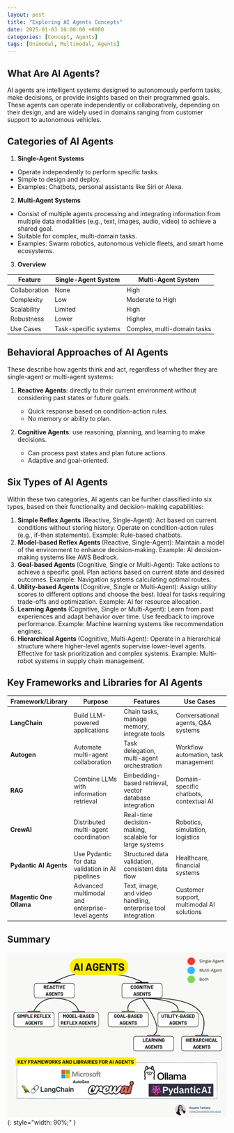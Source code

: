 ```yaml
---
layout: post
title: "Exploring AI Agents Concepts"
date: 2025-01-03 10:00:00 +0000
categories: [Concept, Agents]
tags: [Unimodal, Multimodal, Agents]
---
```


## What Are AI Agents?
AI agents are intelligent systems designed to autonomously perform tasks, make decisions, or provide insights based on their programmed goals. These agents can operate independently or collaboratively, depending on their design, and are widely used in domains ranging from customer support to autonomous vehicles.

## Categories of AI Agents
1. <b> Single-Agent Systems </b>
- Operate independently to perform specific tasks.
- Simple to design and deploy.
- Examples: Chatbots, personal assistants like Siri or Alexa.

2. <b> Multi-Agent Systems </b>
- Consist of multiple agents processing and integrating information from multiple data modalities (e.g., text, images, audio, video) to achieve a shared goal.
- Suitable for complex, multi-domain tasks.
- Examples: Swarm robotics, autonomous vehicle fleets, and smart home ecosystems.

3. <b> Overview </b>

| Feature      | Single-Agent System       | Multi-Agent System         |
|--------------|---------------------------|----------------------------|
| Collaboration| None                     | High                        |
| Complexity   | Low                      | Moderate to High            |
| Scalability  | Limited                  | High                        |
| Robustness   | Lower                    | Higher                      |
| Use Cases    | Task-specific systems    | Complex, multi-domain tasks |


## Behavioral Approaches of AI Agents
These describe how agents think and act, regardless of whether they are single-agent or multi-agent systems:

1. <b> Reactive Agents</b>: directly to their current environment without considering past states or future goals.
    - Quick response based on condition-action rules.
    - No memory or ability to plan.


2. <b> Cognitive Agents</b>: use reasoning, planning, and learning to make decisions.
    - Can process past states and plan future actions.
    - Adaptive and goal-oriented.


## Six Types of AI Agents
Within these two categories, AI agents can be further classified into six types, based on their functionality and decision-making capabilities:
1. <b> Simple Reflex Agents </b> (Reactive, Single-Agent): 
Act based on current conditions without storing history.
Operate on condition-action rules (e.g., if-then statements).
Example: Rule-based chatbots.
2. <b> Model-based Reflex Agents </b> (Reactive, Single-Agent): 
Maintain a model of the environment to enhance decision-making.
Example: AI decision-making systems like AWS Bedrock.
3. <b> Goal-based Agents </b>(Cognitive, Single or Multi-Agent): 
Take actions to achieve a specific goal.
Plan actions based on current state and desired outcomes.
Example: Navigation systems calculating optimal routes.
4. <b> Utility-based Agents </b> (Cognitive, Single or Multi-Agent): 
Assign utility scores to different options and choose the best.
Ideal for tasks requiring trade-offs and optimization.
Example: AI for resource allocation.
5. <b> Learning Agents </b> (Cognitive, Single or Multi-Agent): 
Learn from past experiences and adapt behavior over time.
Use feedback to improve performance.
Example: Machine learning systems like recommendation engines.
6. <b> Hierarchical Agents </b> (Cognitive, Multi-Agent): 
Operate in a hierarchical structure where higher-level agents supervise lower-level agents.
Effective for task prioritization and complex systems.
Example: Multi-robot systems in supply chain management.


## Key Frameworks and Libraries for AI Agents 

| Framework/Library      | Purpose                                             | Features                                                   | Use Cases                                  |
|-------------------------|-----------------------------------------------------|------------------------------------------------------------|-------------------------------------------|
| **LangChain**              | Build LLM-powered applications                      | Chain tasks, manage memory, integrate tools                | Conversational agents, Q&A systems        |
| **Autogen**                    | Automate multi-agent collaboration                  | Task delegation, multi-agent orchestration                 | Workflow automation, task management      |
| **RAG** | Combine LLMs with information retrieval             | Embedding-based retrieval, vector database integration     | Domain-specific chatbots, contextual AI   |
| **CrewAI**                       | Distributed multi-agent coordination                | Real-time decision-making, scalable for large systems      | Robotics, simulation, logistics           |
| **Pydantic AI Agents**       | Use Pydantic for data validation in AI pipelines    | Structured data validation, consistent data flow           | Healthcare, financial systems             |
| **Magentic One Ollama**          | Advanced multimodal and enterprise-level agents     | Text, image, and video handling, enterprise tool integration| Customer support, multimodal AI solutions |


## Summary
![AI_Agents](articles_img/Agents/Agents_Overview.png){: style="width: 90%;" }
